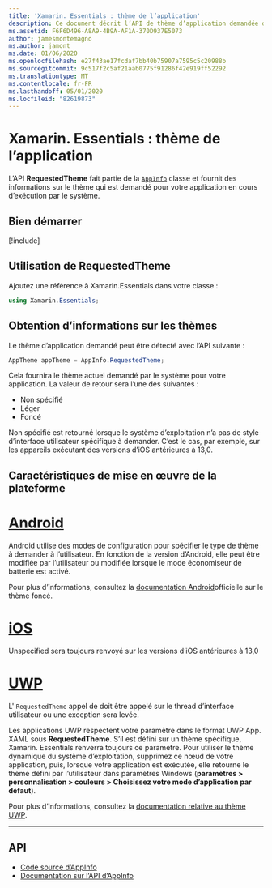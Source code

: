 ```yaml
---
title: 'Xamarin. Essentials : thème de l’application'
description: Ce document décrit l’API de thème d’application demandée dans Xamarin. Essentials, qui fournit des informations sur le style de thème demandé pour l’application en cours d’exécution.
ms.assetid: F6F6D496-A8A9-4B9A-AF1A-370D937E5073
author: jamesmontemagno
ms.author: jamont
ms.date: 01/06/2020
ms.openlocfilehash: e27f43ae17fcdaf7bb40b75907a7595c5c20988b
ms.sourcegitcommit: 9c517f2c5af21aab0775f91286f42e919ff52292
ms.translationtype: MT
ms.contentlocale: fr-FR
ms.lasthandoff: 05/01/2020
ms.locfileid: "82619873"
---
```

# <a name="xamarinessentials-app-theme"></a>Xamarin. Essentials : thème de l’application

L’API **RequestedTheme** fait partie de la [`AppInfo`](app-information.md) classe et fournit des informations sur le thème qui est demandé pour votre application en cours d’exécution par le système.

## <a name="get-started"></a>Bien démarrer

[!include[](~/essentials/includes/get-started.md)]

## <a name="using-requestedtheme"></a>Utilisation de RequestedTheme

Ajoutez une référence à Xamarin.Essentials dans votre classe :

```csharp
using Xamarin.Essentials;
```

## <a name="obtaining-theme-information"></a>Obtention d’informations sur les thèmes

Le thème d’application demandé peut être détecté avec l’API suivante :

```csharp
AppTheme appTheme = AppInfo.RequestedTheme;

```

Cela fournira le thème actuel demandé par le système pour votre application. La valeur de retour sera l’une des suivantes :

* Non spécifié
* Léger
* Foncé

Non spécifié est retourné lorsque le système d’exploitation n’a pas de style d’interface utilisateur spécifique à demander. C’est le cas, par exemple, sur les appareils exécutant des versions d’iOS antérieures à 13,0.


## <a name="platform-implementation-specifics"></a>Caractéristiques de mise en œuvre de la plateforme

# <a name="android"></a>[Android](#tab/android)

Android utilise des modes de configuration pour spécifier le type de thème à demander à l’utilisateur. En fonction de la version d’Android, elle peut être modifiée par l’utilisateur ou modifiée lorsque le mode économiseur de batterie est activé.

Pour plus d’informations, consultez la [documentation Android](https://developer.android.com/guide/topics/ui/look-and-feel/darktheme)officielle sur le thème foncé.


# <a name="ios"></a>[iOS](#tab/ios)

Unspecified sera toujours renvoyé sur les versions d’iOS antérieures à 13,0 


# <a name="uwp"></a>[UWP](#tab/uwp)

L' `RequestedTheme` appel de doit être appelé sur le thread d’interface utilisateur ou une exception sera levée.

Les applications UWP respectent votre paramètre dans le format UWP App. XAML sous **RequestedTheme**. S’il est défini sur un thème spécifique, Xamarin. Essentials renverra toujours ce paramètre. Pour utiliser le thème dynamique du système d’exploitation, supprimez ce nœud de votre application, puis, lorsque votre application est exécutée, elle retourne le thème défini par l’utilisateur dans paramètres Windows (**paramètres > personnalisation > couleurs > Choisissez votre mode d’application par défaut**).

Pour plus d’informations, consultez la [documentation relative au thème UWP](https://docs.microsoft.com/uwp/api/windows.ui.xaml.application.requestedtheme).

--------------

## <a name="api"></a>API

- [Code source d’AppInfo](https://github.com/xamarin/Essentials/tree/master/Xamarin.Essentials/AppInfo)
- [Documentation sur l’API d’AppInfo](xref:Xamarin.Essentials.AppInfo)
